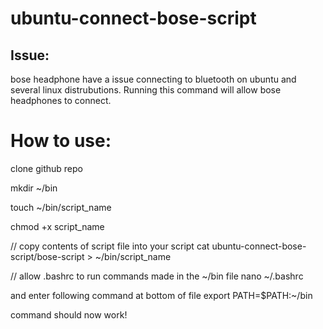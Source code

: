 # ubuntu-connect-bose-script

## Issue:
  bose headphone have a issue connecting to bluetooth on ubuntu and several linux distrubutions. Running this command
  will allow bose headphones to connect.

# How to use:
 clone github repo
 
 mkdir ~/bin
 
 touch ~/bin/script_name
 
 chmod +x script_name
 
 // copy contents of script file into your script
 cat ubuntu-connect-bose-script/bose-script > ~/bin/script_name
 
 // allow .bashrc to run commands made in the ~/bin file
nano ~/.bashrc  

and enter following  command at bottom of file
  export PATH=$PATH:~/bin
  
  
  command should now work!
 
 
      
